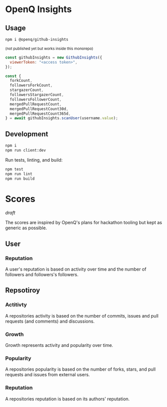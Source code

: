 # OpenQ Insights

## Usage

```bash
npm i @openq/github-insights
```
<sup>(not published yet but works inside this monorepo)</sup>

```js
const githubInsights = new GithubInsights({
  viewerToken: "<access token>",
});

const {
  forkCount,
  followersForkCount,
  stargazerCount,
  followersStargazerCount,
  followersFollowerCount,
  mergedPullRequestCount,
  mergedPullRequestCount30d,
  mergedPullRequestCount365d,
} = await githubInsights.scanUser(username.value);
```

## Development

```bash
npm i
npm run client:dev
```

Run tests, linting, and build:

```bash
npm test
npm run lint
npm run build
```

# Scores

*draft*

The scores are inspired by OpenQ's plans for hackathon tooling but kept as generic as possible.

## User

### Reputation

A user's reputation is based on activity over time and the number of followers and followers's followers.

## Repsotiroy

### Actitivty

A repositories activity is based on the number of commits, issues and pull requests (and comments) and discussions.

### Growth

Growth represents activity and popularity over time.

### Popularity

A repositories popularity is based on the number of forks, stars, and pull requests and issues from external users.

### Reputation

A repositories reputation is based on its authors' reputation.
